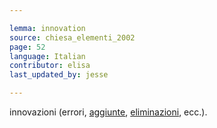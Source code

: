 ```yaml
---

lemma: innovation
source: chiesa_elementi_2002
page: 52
language: Italian
contributor: elisa
last_updated_by: jesse

---
```


innovazioni (errori, [aggiunte](addition.html), [eliminazioni](deletion.html), ecc.).
